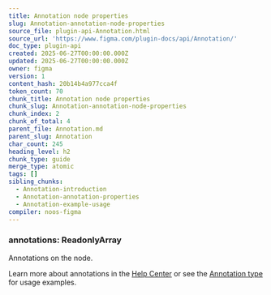 ```yaml
---
title: Annotation node properties
slug: Annotation-annotation-node-properties
source_file: plugin-api-Annotation.html
source_url: 'https://www.figma.com/plugin-docs/api/Annotation/'
doc_type: plugin-api
created: 2025-06-27T00:00:00.000Z
updated: 2025-06-27T00:00:00.000Z
owner: figma
version: 1
content_hash: 20b14b4a977cca4f
token_count: 70
chunk_title: Annotation node properties
chunk_slug: Annotation-annotation-node-properties
chunk_index: 2
chunk_of_total: 4
parent_file: Annotation.md
parent_slug: Annotation
char_count: 245
heading_level: h2
chunk_type: guide
merge_type: atomic
tags: []
sibling_chunks:
  - Annotation-introduction
  - Annotation-annotation-properties
  - Annotation-example-usage
compiler: noos-figma
---
```


### annotations: ReadonlyArray

Annotations on the node.

Learn more about annotations in the [Help Center](https://help.figma.com/hc/en-us/articles/20774752502935)
 or see the [Annotation type](/plugin-docs/api/Annotation/)
 for usage examples.
